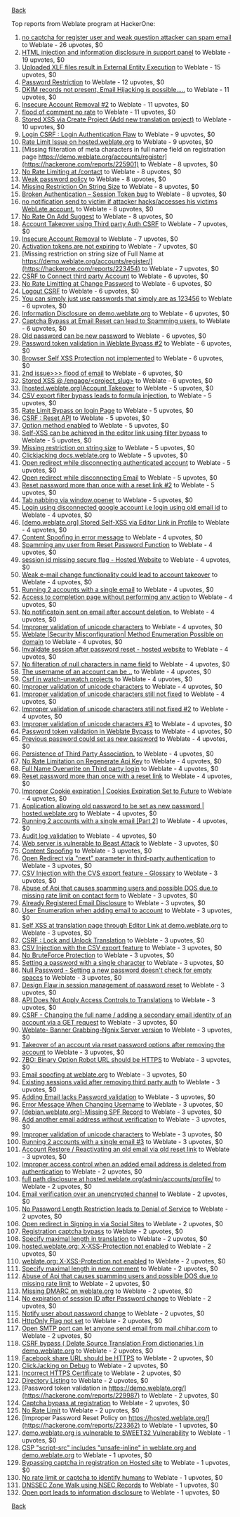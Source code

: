 [Back](../README.md)

Top reports from Weblate program at HackerOne:

1. [no captcha for register user and weak question attacker can spam email](https://hackerone.com/reports/236398) to Weblate - 26 upvotes, $0
2. [HTML injection and information disclosure in support panel](https://hackerone.com/reports/634312) to Weblate - 19 upvotes, $0
3. [Uploaded XLF files result in External Entity Execution](https://hackerone.com/reports/232614) to Weblate - 15 upvotes, $0
4. [Password Restriction](https://hackerone.com/reports/229920) to Weblate - 12 upvotes, $0
5. [DKIM records not present, Email Hijacking is possible.....](https://hackerone.com/reports/253926) to Weblate - 11 upvotes, $0
6. [Insecure Account Removal #2](https://hackerone.com/reports/229532) to Weblate - 11 upvotes, $0
7. [flood of comment no rate](https://hackerone.com/reports/404035) to Weblate - 11 upvotes, $0
8. [Stored XSS via Create Project (Add new translation project)](https://hackerone.com/reports/610219) to Weblate - 10 upvotes, $0
9. [Login CSRF : Login Authentication Flaw](https://hackerone.com/reports/229528) to Weblate - 9 upvotes, $0
10. [Rate Limit Issue on hosted.weblate.org](https://hackerone.com/reports/229825) to Weblate - 9 upvotes, $0
11. [Missing filteration of meta characters in full name field on registration page https://demo.weblate.org/accounts/register](https://hackerone.com/reports/225901) to Weblate - 8 upvotes, $0
12. [No Rate Limiting at /contact](https://hackerone.com/reports/229511) to Weblate - 8 upvotes, $0
13. [Weak password policy](https://hackerone.com/reports/224572) to Weblate - 8 upvotes, $0
14. [Missing Restriction On String Size](https://hackerone.com/reports/257376) to Weblate - 8 upvotes, $0
15. [Broken Authentication – Session Token bug](https://hackerone.com/reports/400826) to Weblate - 8 upvotes, $0
16. [no notification send to victim if attacker hacks/accesses his victims WebLate account.](https://hackerone.com/reports/282772) to Weblate - 8 upvotes, $0
17. [No Rate On Add Suggest](https://hackerone.com/reports/481654) to Weblate - 8 upvotes, $0
18. [Account Takeover using Third party Auth CSRF](https://hackerone.com/reports/225653) to Weblate - 7 upvotes, $0
19. [Insecure Account Removal](https://hackerone.com/reports/223355) to Weblate - 7 upvotes, $0
20. [Activation tokens are not expiring](https://hackerone.com/reports/223339) to Weblate - 7 upvotes, $0
21. [Missing restriction on string size of Full Name at https://demo.weblate.org/accounts/register/](https://hackerone.com/reports/223454) to Weblate - 7 upvotes, $0
22. [CSRF to Connect third party Account](https://hackerone.com/reports/225100) to Weblate - 6 upvotes, $0
23. [No Rate Limitting at Change Password](https://hackerone.com/reports/223694) to Weblate - 6 upvotes, $0
24. [Logout CSRF](https://hackerone.com/reports/223329) to Weblate - 6 upvotes, $0
25. [You can simply just use passwords that simply are as 123456](https://hackerone.com/reports/223374) to Weblate - 6 upvotes, $0
26. [Information Disclosure on demo.weblate.org](https://hackerone.com/reports/229620) to Weblate - 6 upvotes, $0
27. [Captcha Bypass at Email Reset can lead to Spamming users.](https://hackerone.com/reports/229541) to Weblate - 6 upvotes, $0
28. [Old password can be new password](https://hackerone.com/reports/229577) to Weblate - 6 upvotes, $0
29. [Password token validation in Weblate Bypass #2](https://hackerone.com/reports/244287) to Weblate - 6 upvotes, $0
30. [Browser Self XSS Protection not implemented](https://hackerone.com/reports/400781) to Weblate - 6 upvotes, $0
31. [2nd issue&gt;&gt;&gt; flood of email](https://hackerone.com/reports/404713) to Weblate - 6 upvotes, $0
32. [Stored XSS @ /engage/&lt;project_slug&gt;](https://hackerone.com/reports/472391) to Weblate - 6 upvotes, $0
33. [[hosted.weblate.org]Account Takeover](https://hackerone.com/reports/223637) to Weblate - 5 upvotes, $0
34. [CSV export filter bypass leads to formula injection.](https://hackerone.com/reports/223999) to Weblate - 5 upvotes, $0
35. [Rate Limit Bypass on login Page](https://hackerone.com/reports/224460) to Weblate - 5 upvotes, $0
36. [CSRF : Reset API](https://hackerone.com/reports/223333) to Weblate - 5 upvotes, $0
37. [Option method enabled](https://hackerone.com/reports/230194) to Weblate - 5 upvotes, $0
38. [Self-XSS can be achieved in the editor link using filter bypass](https://hackerone.com/reports/229735) to Weblate - 5 upvotes, $0
39. [Missing restriction on string size](https://hackerone.com/reports/229796) to Weblate - 5 upvotes, $0
40. [Clickjacking docs.weblate.org](https://hackerone.com/reports/223391) to Weblate - 5 upvotes, $0
41. [Open redirect while disconnecting authenticated account](https://hackerone.com/reports/224317) to Weblate - 5 upvotes, $0
42. [Open redirect while disconnecting Email](https://hackerone.com/reports/238117) to Weblate - 5 upvotes, $0
43. [Reset password more than once with a reset link #2](https://hackerone.com/reports/245450) to Weblate - 5 upvotes, $0
44. [Tab nabbing via window.opener](https://hackerone.com/reports/403891) to Weblate - 5 upvotes, $0
45. [Login using disconnected google account i.e login using old email id](https://hackerone.com/reports/223427) to Weblate - 4 upvotes, $0
46. [[demo.weblate.org] Stored Self-XSS via Editor Link in Profile](https://hackerone.com/reports/223331) to Weblate - 4 upvotes, $0
47. [Content Spoofing in error message](https://hackerone.com/reports/223456) to Weblate - 4 upvotes, $0
48. [Spamming any user from Reset Password Function](https://hackerone.com/reports/223525) to Weblate - 4 upvotes, $0
49. [session id missing secure flag - Hosted Website](https://hackerone.com/reports/224379) to Weblate - 4 upvotes, $0
50. [Weak e-mail change functionality could lead to account takeover](https://hackerone.com/reports/223461) to Weblate - 4 upvotes, $0
51. [Running 2 accounts with a single email](https://hackerone.com/reports/224072) to Weblate - 4 upvotes, $0
52. [Access to completion page without performing any action](https://hackerone.com/reports/223846) to Weblate - 4 upvotes, $0
53. [No notificatoin sent on email after account deletion.](https://hackerone.com/reports/229909) to Weblate - 4 upvotes, $0
54. [Improper validation of unicode characters](https://hackerone.com/reports/229483) to Weblate - 4 upvotes, $0
55. [Weblate |Security Misconfiguration| Method Enumeration Possible on domain](https://hackerone.com/reports/230648) to Weblate - 4 upvotes, $0
56. [Invalidate session after password reset - hosted website](https://hackerone.com/reports/224362) to Weblate - 4 upvotes, $0
57. [No filteration of null characters in name field](https://hackerone.com/reports/242945) to Weblate - 4 upvotes, $0
58. [The username of an account can be ..](https://hackerone.com/reports/243609) to Weblate - 4 upvotes, $0
59. [Csrf in watch-unwatch projects](https://hackerone.com/reports/229405) to Weblate - 4 upvotes, $0
60. [Improper validation of unicode characters](https://hackerone.com/reports/242171) to Weblate - 4 upvotes, $0
61. [Improper validation of unicode characters still not fixed](https://hackerone.com/reports/241596) to Weblate - 4 upvotes, $0
62. [Improper validation of unicode characters still not fixed #2](https://hackerone.com/reports/243611) to Weblate - 4 upvotes, $0
63. [Improper validation of unicode characters #3](https://hackerone.com/reports/243635) to Weblate - 4 upvotes, $0
64. [Password token validation in Weblate Bypass](https://hackerone.com/reports/243842) to Weblate - 4 upvotes, $0
65. [Previous password could set as new password](https://hackerone.com/reports/243616) to Weblate - 4 upvotes, $0
66. [Persistence of Third Party Association.](https://hackerone.com/reports/241623) to Weblate - 4 upvotes, $0
67. [No Rate Limitation on Regenerate Api Key](https://hackerone.com/reports/243619) to Weblate - 4 upvotes, $0
68. [Full Name Overwrite on Third party login](https://hackerone.com/reports/241598) to Weblate - 4 upvotes, $0
69. [Reset password more than once with a reset link](https://hackerone.com/reports/243594) to Weblate - 4 upvotes, $0
70. [Improper Cookie expiration | Cookies Expiration Set to Future](https://hackerone.com/reports/232306) to Weblate - 4 upvotes, $0
71. [Application allowing old password to be set as new password | hosted.weblate.org](https://hackerone.com/reports/264934) to Weblate - 4 upvotes, $0
72. [Running 2 accounts with a single email [Part 2]](https://hackerone.com/reports/241608) to Weblate - 4 upvotes, $0
73. [Audit log validation](https://hackerone.com/reports/296632) to Weblate - 4 upvotes, $0
74. [Web server is vulnerable to Beast Attack](https://hackerone.com/reports/223350) to Weblate - 3 upvotes, $0
75. [Content Spoofing](https://hackerone.com/reports/223630) to Weblate - 3 upvotes, $0
76. [Open Redirect via "next" parameter in third-party authentication](https://hackerone.com/reports/223326) to Weblate - 3 upvotes, $0
77. [CSV Injection with the CVS export feature - Glossary](https://hackerone.com/reports/224291) to Weblate - 3 upvotes, $0
78. [Abuse of Api that causes spamming users and possible DOS due to missing rate limit on contact form](https://hackerone.com/reports/223542) to Weblate - 3 upvotes, $0
79. [Already Registered Email Disclosure](https://hackerone.com/reports/223343) to Weblate - 3 upvotes, $0
80. [User Enumeration when adding email to account](https://hackerone.com/reports/223531) to Weblate - 3 upvotes, $0
81. [Self XSS at translation page through Editor Link at demo.weblate.org](https://hackerone.com/reports/223692) to Weblate - 3 upvotes, $0
82. [CSRF : Lock and Unlock Translation](https://hackerone.com/reports/223345) to Weblate - 3 upvotes, $0
83. [CSV Injection with the CSV export feature](https://hackerone.com/reports/223344) to Weblate - 3 upvotes, $0
84. [No BruteForce Protection](https://hackerone.com/reports/223337) to Weblate - 3 upvotes, $0
85. [Setting a password with a single character](https://hackerone.com/reports/223851) to Weblate - 3 upvotes, $0
86. [Null Password - Setting a new password doesn't check for empty spaces](https://hackerone.com/reports/223618) to Weblate - 3 upvotes, $0
87. [Design Flaw in session management of password reset](https://hackerone.com/reports/229417) to Weblate - 3 upvotes, $0
88. [API Does Not Apply Access Controls to Translations](https://hackerone.com/reports/232994) to Weblate - 3 upvotes, $0
89. [CSRF - Changing the full name / adding a secondary email identity of an account via a GET request](https://hackerone.com/reports/223367) to Weblate - 3 upvotes, $0
90. [Weblate- Banner Grabbing-Ngnix Server version](https://hackerone.com/reports/230633) to Weblate - 3 upvotes, $0
91. [Takeover of an account via reset password options after removing the account](https://hackerone.com/reports/230076) to Weblate - 3 upvotes, $0
92. [7BO: Binary Option Robot URL should be HTTPS](https://hackerone.com/reports/225722) to Weblate - 3 upvotes, $0
93. [Email spoofing at weblate.org](https://hackerone.com/reports/224186) to Weblate - 3 upvotes, $0
94. [Existing sessions valid after removing third party auth](https://hackerone.com/reports/223475) to Weblate - 3 upvotes, $0
95. [Adding Email lacks Password validation](https://hackerone.com/reports/229869) to Weblate - 3 upvotes, $0
96. [Error Message When Changing Username](https://hackerone.com/reports/243664) to Weblate - 3 upvotes, $0
97. [[debian.weblate.org]-Missing SPF Record](https://hackerone.com/reports/245518) to Weblate - 3 upvotes, $0
98. [Add another email address without verification](https://hackerone.com/reports/265987) to Weblate - 3 upvotes, $0
99. [Improper validation of unicode characters](https://hackerone.com/reports/278718) to Weblate - 3 upvotes, $0
100. [Running 2 accounts with a single email #3](https://hackerone.com/reports/245304) to Weblate - 3 upvotes, $0
101. [Account Restore / Reactivating an old email via old reset link](https://hackerone.com/reports/275303) to Weblate - 3 upvotes, $0
102. [Improper access control when an added email address is deleted from authentication](https://hackerone.com/reports/223434) to Weblate - 2 upvotes, $0
103. [full path disclosure at hosted.weblate.org/admin/accounts/profile/](https://hackerone.com/reports/225495) to Weblate - 2 upvotes, $0
104. [Email verification over an unencrypted channel](https://hackerone.com/reports/224287) to Weblate - 2 upvotes, $0
105. [No Password Length Restriction leads to Denial of Service](https://hackerone.com/reports/223854) to Weblate - 2 upvotes, $0
106. [Open redirect in Signing in via Social Sites](https://hackerone.com/reports/223718) to Weblate - 2 upvotes, $0
107. [Registration captcha bypass](https://hackerone.com/reports/223324) to Weblate - 2 upvotes, $0
108. [Specify maximal length in translation](https://hackerone.com/reports/224015) to Weblate - 2 upvotes, $0
109. [hosted.weblate.org: X-XSS-Protection not enabled](https://hackerone.com/reports/223396) to Weblate - 2 upvotes, $0
110. [weblate.org: X-XSS-Protection not enabled](https://hackerone.com/reports/223723) to Weblate - 2 upvotes, $0
111. [Specify maximal length in new comment](https://hackerone.com/reports/223931) to Weblate - 2 upvotes, $0
112. [Abuse of Api that causes spamming users and possible DOS due to missing rate limit](https://hackerone.com/reports/223557) to Weblate - 2 upvotes, $0
113. [Missing DMARC on weblate.org](https://hackerone.com/reports/223545) to Weblate - 2 upvotes, $0
114. [No expiration of session ID after Password change](https://hackerone.com/reports/223327) to Weblate - 2 upvotes, $0
115. [Notify user about password change](https://hackerone.com/reports/223609) to Weblate - 2 upvotes, $0
116. [HttpOnly Flag not set](https://hackerone.com/reports/224006) to Weblate - 2 upvotes, $0
117. [Open SMTP port can let anyone send email from mail.chihar.com](https://hackerone.com/reports/223435) to Weblate - 2 upvotes, $0
118. [CSRF bypass ( Delate Source Translation From dictionaries ) in demo.weblate.org](https://hackerone.com/reports/230863) to Weblate - 2 upvotes, $0
119. [Facebook share URL should be HTTPS](https://hackerone.com/reports/225769) to Weblate - 2 upvotes, $0
120. [ClickJacking on Debug](https://hackerone.com/reports/225555) to Weblate - 2 upvotes, $0
121. [Incorrect HTTPS Certificate](https://hackerone.com/reports/225540) to Weblate - 2 upvotes, $0
122. [Directory Listing](https://hackerone.com/reports/223384) to Weblate - 2 upvotes, $0
123. [Password token validation in https://demo.weblate.org/](https://hackerone.com/reports/229987) to Weblate - 2 upvotes, $0
124. [Captcha bypass at registration](https://hackerone.com/reports/229584) to Weblate - 2 upvotes, $0
125. [No Rate Limit](https://hackerone.com/reports/479021) to Weblate - 2 upvotes, $0
126. [Improper Password Reset Policy on https://hosted.weblate.org/](https://hackerone.com/reports/223362) to Weblate - 1 upvotes, $0
127. [demo.weblate.org is vulnerable to SWEET32 Vulnerability](https://hackerone.com/reports/223653) to Weblate - 1 upvotes, $0
128. [CSP "script-src" includes "unsafe-inline" in weblate.org and demo.weblate.org](https://hackerone.com/reports/231062) to Weblate - 1 upvotes, $0
129. [Bypassing captcha in registration on Hosted site](https://hackerone.com/reports/224342) to Weblate - 1 upvotes, $0
130. [No rate limit or captcha to identify humans](https://hackerone.com/reports/257384) to Weblate - 1 upvotes, $0
131. [DNSSEC Zone Walk using NSEC Records](https://hackerone.com/reports/228471) to Weblate - 1 upvotes, $0
132. [Open port leads to information disclosure](https://hackerone.com/reports/223421) to Weblate - 1 upvotes, $0


[Back](../README.md)